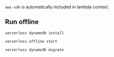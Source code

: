 `aws-sdk` is automatically included in lambda context.

## Run offline

`serverless dynamodb install`

`serverless offline start`

`serverless dynamodb migrate`
